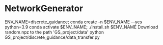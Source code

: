 # NetworkGenerator
ENV_NAME=discrete_guidance; conda create -n $ENV_NAME --yes python=3.9
conda activate $ENV_NAME; ./install.sh $ENV_NAME
Download random.npz to the path 'GS_project/data'
python GS_project/discrete_guidance/data_transfer.py

